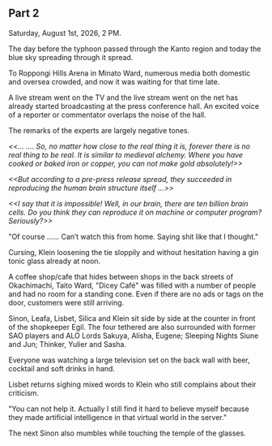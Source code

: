 ## Part 2

Saturday, August 1st, 2026, 2 PM.

The day before the typhoon passed through the Kanto region and today the blue sky spreading through it spread.

To Roppongi Hills Arena in Minato Ward, numerous media both domestic and oversea crowded, and now it was waiting for that time late.

A live stream went on the TV and the live stream went on the net has already started broadcasting at the press conference hall. An excited voice of a reporter or commentator overlaps the noise of the hall.

The remarks of the experts are largely negative tones.

_<<... .... So, no matter how close to the real thing it is, forever there is no real thing to be real. It is similar to medieval alchemy. Where you have cooked or baked iron or copper, you can not make gold absolutely!>>_

_<<But according to a pre-press release spread, they succeeded in reproducing the human brain structure itself ...>>_

_<<I say that it is impossible! Well, in our brain, there are ten billion brain cells. Do you think they can reproduce it on machine or computer program? Seriously?>>_

"Of course ...... Can’t watch this from home. Saying shit like that I thought."

Cursing, Klein loosening the tie sloppily and without hesitation having a gin tonic glass already at noon.

A coffee shop/cafe that hides between shops in the back streets of Okachimachi, Taito Ward, "Dicey Café" was filled with a number of people and had no room for a standing cone. Even if there are no ads or tags on the door, customers were still arriving.

Sinon, Leafa, Lisbet, Silica and Klein sit side by side at the counter in front of the shopkeeper Egil. The four tethered are also surrounded with former SAO players and ALO Lords Sakuya, Alisha, Eugene; Sleeping Nights Siune and Jun; Thinker, Yulier and Sasha.

Everyone was watching a large television set on the back wall with beer, cocktail and soft drinks in hand.

Lisbet returns sighing mixed words to Klein who still complains about their criticism.

"You can not help it. Actually I still find it hard to believe myself because they made artificial intelligence in that virtual world in the server."

The next Sinon also mumbles while touching the temple of the glasses.

